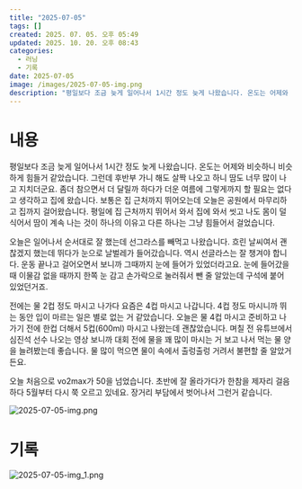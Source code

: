 ```yaml
---
title: "2025-07-05"
tags: []
created: 2025. 07. 05. 오후 05:49
updated: 2025. 10. 20. 오후 08:43
categories:
  - 러닝
  - 기록
date: 2025-07-05
image: /images/2025-07-05-img.png
description: "평일보다 조금 늦게 일어나서 1시간 정도 늦게 나왔습니다. 온도는 어제와 비슷하니 비슷하게 힘들거 같았습니다. 그런데 후반부 가니 해도 살짝 나오고 하니 땀도 너무 많이 나고 지치더군요. 좀더 참으면서 더 달릴까 하다가 더운 여름에 그렇게까지 할 필요는 없다고 생각하고 집에 왔습니다. "
---
```


# 내용

평일보다 조금 늦게 일어나서 1시간 정도 늦게 나왔습니다. 온도는 어제와 비슷하니 비슷하게 힘들거 같았습니다. 그런데 후반부 가니 해도 살짝 나오고 하니 땀도 너무 많이 나고 지치더군요. 좀더 참으면서 더 달릴까 하다가 더운 여름에 그렇게까지 할 필요는 없다고 생각하고 집에 왔습니다. 보통은 집 근처까지 뛰어오는데 오늘은 공원에서 마무리하고 집까지 걸어왔습니다. 평일에 집 근처까지 뛰어서 와서 집에 와서 씻고 나도 몸이 덜 식어서 땀이 계속 나는 것이 하나의 이유고 다른 하나는 그냥 힘들어서 걸었습니다.

오늘은 일어나서 순서대로 잘 했는데 선그라스를 빼먹고 나왔습니다. 흐린 날씨여서 괜찮겠지 했는데 뛰다가 눈으로 날벌레가 들어갔습니다. 역시 선글라스는 잘 챙겨야 합니다. 운동 끝나고 걸어오면서 보니까 그때까지 눈에 들어가 있었더라고요. 눈에 들어갔을 때 이물감 없을 때까지 한쪽 눈 감고 손가락으로 눌러줘서 뺀 줄 알았는데 구석에 붙어 있었던거죠.

전에는 물 2컵 정도 마시고 나가다 요즘은 4컵 마시고 나갑니다. 4컵 정도 마시니까 뛰는 동안 입이 마르는 일은 별로 없는 거 같았습니다. 오늘은 물 4컵 마시고 준비하고 나가기 전에 한컵 더해서 5컵(600ml) 마시고 나왔는데 괜찮았습니다. 며칠 전 유튜브에서 심진석 선수 나오는 영상 보니까 대회 전에 물을 꽤 많이 마시는 거 보고 나서 먹는 물 양을 늘려봤는데 좋습니다. 물 많이 먹으면 물이 속에서 출렁출렁 거려서 불편할 줄 알았거든요.

오늘 처음으로 vo2max가 50을 넘었습니다. 초반에 잘 올라가다가 한참을 제자리 걸음하다 5월부터 다시 쭉 오르고 있네요. 장거리 부담에서 벗어나서 그런거 같습니다.

 ![2025-07-05-img.png](/images/2025-07-05-img.png)

# 기록

 ![2025-07-05-img_1.png](/images/2025-07-05-img_1.png)
